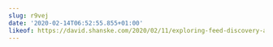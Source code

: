 ```yaml
---
slug: r9vej
date: '2020-02-14T06:52:55.855+01:00'
likeof: https://david.shanske.com/2020/02/11/exploring-feed-discovery-and-markup/
---
```

